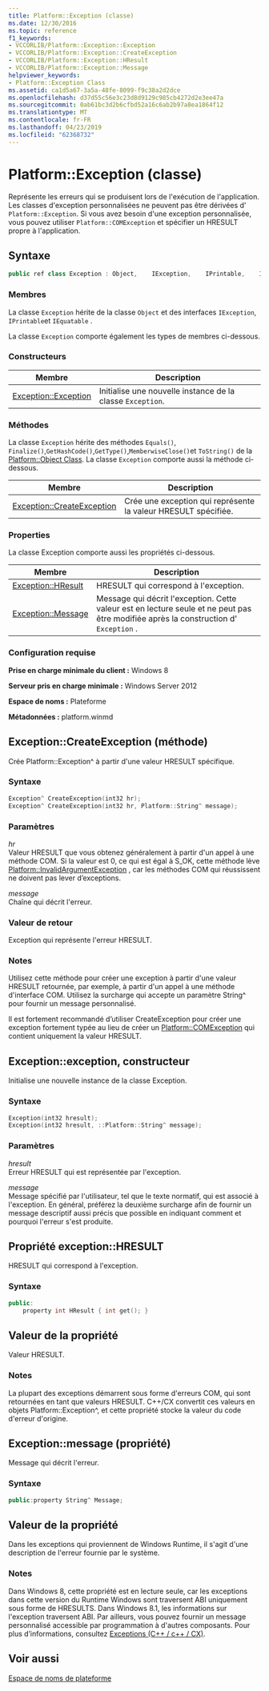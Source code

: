 ```yaml
---
title: Platform::Exception (classe)
ms.date: 12/30/2016
ms.topic: reference
f1_keywords:
- VCCORLIB/Platform::Exception::Exception
- VCCORLIB/Platform::Exception::CreateException
- VCCORLIB/Platform::Exception::HResult
- VCCORLIB/Platform::Exception::Message
helpviewer_keywords:
- Platform::Exception Class
ms.assetid: ca1d5a67-3a5a-48fe-8099-f9c38a2d2dce
ms.openlocfilehash: d37d55c56e3c23d8d9129c985cb4272d2e3ee47a
ms.sourcegitcommit: 0ab61bc3d2b6cfbd52a16c6ab2b97a8ea1864f12
ms.translationtype: MT
ms.contentlocale: fr-FR
ms.lasthandoff: 04/23/2019
ms.locfileid: "62368732"
---
```

# <a name="platformexception-class"></a>Platform::Exception (classe)

Représente les erreurs qui se produisent lors de l'exécution de l'application. Les classes d'exception personnalisées ne peuvent pas être dérivées d' `Platform::Exception`. Si vous avez besoin d'une exception personnalisée, vous pouvez utiliser `Platform::COMException` et spécifier un HRESULT propre à l'application.

## <a name="syntax"></a>Syntaxe

```cpp
public ref class Exception : Object,    IException,    IPrintable,    IEquatable
```

### <a name="members"></a>Membres

La classe `Exception` hérite de la classe `Object` et des interfaces `IException`, `IPrintable`et `IEquatable` .

La classe `Exception` comporte également les types de membres ci-dessous.

### <a name="constructors"></a>Constructeurs

|Membre|Description|
|------------|-----------------|
|[Exception::Exception](#ctor)|Initialise une nouvelle instance de la classe `Exception`.|

### <a name="methods"></a>Méthodes

La classe `Exception` hérite des méthodes `Equals()`, `Finalize()`,`GetHashCode()`,`GetType()`,`MemberwiseClose()`et `ToString()` de la [Platform::Object Class](../cppcx/platform-object-class.md). La classe `Exception` comporte aussi la méthode ci-dessous.

|Membre|Description|
|------------|-----------------|
|[Exception::CreateException](#createexception)|Crée une exception qui représente la valeur HRESULT spécifiée.|

### <a name="properties"></a>Properties

La classe Exception comporte aussi les propriétés ci-dessous.

|Membre|Description|
|------------|-----------------|
|[Exception::HResult](#hresult)|HRESULT qui correspond à l'exception.|
|[Exception::Message](#message)|Message qui décrit l'exception. Cette valeur est en lecture seule et ne peut pas être modifiée après la construction d' `Exception` .|

### <a name="requirements"></a>Configuration requise

**Prise en charge minimale du client :** Windows 8

**Serveur pris en charge minimale :** Windows Server 2012

**Espace de noms :** Plateforme

**Métadonnées :** platform.winmd

## <a name="createexception"></a> Exception::CreateException (méthode)

Crée Platform::Exception^ à partir d'une valeur HRESULT spécifique.

### <a name="syntax"></a>Syntaxe

```cpp
Exception^ CreateException(int32 hr);
Exception^ CreateException(int32 hr, Platform::String^ message);
```

### <a name="parameters"></a>Paramètres

*hr*<br/>
Valeur HRESULT que vous obtenez généralement à partir d'un appel à une méthode COM. Si la valeur est 0, ce qui est égal à S_OK, cette méthode lève [Platform::InvalidArgumentException](../cppcx/platform-invalidargumentexception-class.md) , car les méthodes COM qui réussissent ne doivent pas lever d’exceptions.

*message*<br/>
Chaîne qui décrit l'erreur.

### <a name="return-value"></a>Valeur de retour

Exception qui représente l'erreur HRESULT.

### <a name="remarks"></a>Notes

Utilisez cette méthode pour créer une exception à partir d'une valeur HRESULT retournée, par exemple, à partir d'un appel à une méthode d'interface COM. Utilisez la surcharge qui accepte un paramètre String^ pour fournir un message personnalisé.

Il est fortement recommandé d’utiliser CreateException pour créer une exception fortement typée au lieu de créer un [Platform::COMException](../cppcx/platform-comexception-class.md) qui contient uniquement la valeur HRESULT.

## <a name="ctor"></a>  Exception::exception, constructeur

Initialise une nouvelle instance de la classe Exception.

### <a name="syntax"></a>Syntaxe

```cpp
Exception(int32 hresult);
Exception(int32 hresult, ::Platform::String^ message);
```

### <a name="parameters"></a>Paramètres

*hresult*<br/>
Erreur HRESULT qui est représentée par l'exception.

*message*<br/>
Message spécifié par l'utilisateur, tel que le texte normatif, qui est associé à l'exception. En général, préférez la deuxième surcharge afin de fournir un message descriptif aussi précis que possible en indiquant comment et pourquoi l'erreur s'est produite.

## <a name="hresult"></a>  Propriété exception::HRESULT

HRESULT qui correspond à l'exception.

### <a name="syntax"></a>Syntaxe

```cpp
public:
    property int HResult { int get(); }
```

## <a name="property-value"></a>Valeur de la propriété

Valeur HRESULT.

### <a name="remarks"></a>Notes

La plupart des exceptions démarrent sous forme d'erreurs COM, qui sont retournées en tant que valeurs HRESULT. C++/CX convertit ces valeurs en objets Platform::Exception^, et cette propriété stocke la valeur du code d'erreur d'origine.

## <a name="message"></a> Exception::message (propriété)

Message qui décrit l'erreur.

### <a name="syntax"></a>Syntaxe

```cpp
public:property String^ Message;
```

## <a name="property-value"></a>Valeur de la propriété

Dans les exceptions qui proviennent de Windows Runtime, il s'agit d'une description de l'erreur fournie par le système.

### <a name="remarks"></a>Notes

Dans Windows 8, cette propriété est en lecture seule, car les exceptions dans cette version du Runtime Windows sont traversent ABI uniquement sous forme de HRESULTS. Dans Windows 8.1, les informations sur l'exception traversent ABI. Par ailleurs, vous pouvez fournir un message personnalisé accessible par programmation à d'autres composants. Pour plus d’informations, consultez [Exceptions (C++ / c++ / CX)](../cppcx/exceptions-c-cx.md).

## <a name="see-also"></a>Voir aussi

[Espace de noms de plateforme](../cppcx/platform-namespace-c-cx.md)
